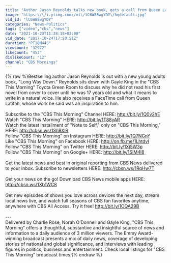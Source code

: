 ```yaml
---
title: "Author Jason Reynolds talks new book, gets a call from Queen Latifah"
image: "https:\/\/i.ytimg.com\/vi\/lC6W88wgYDY\/hqdefault.jpg"
vid_id: "lC6W88wgYDY"
categories: "News-Politics"
tags: ["video","cbs","news"]
date: "2021-10-23T11:38:18+03:00"
vid_date: "2017-10-24T17:20:51Z"
duration: "PT18M44S"
viewcount: "32972"
likeCount: "453"
dislikeCount: "12"
channel: "CBS Mornings"
---
```

{% raw %}Bestselling author Jason Reynolds is out with a new young adults book, &quot;Long Way Down.&quot; Reynolds sits down with Gayle King in the &quot;CBS This Morning&quot; Toyota Green Room to discuss why he did not read his first novel from cover to cover until he was 17 years old and what it means to write in a natural voice. He also receives a FaceTime call from Queen Latifah, whose work he said was an inspiration to him.<br /><br />Subscribe to the &quot;CBS This Morning&quot; Channel HERE: <a rel="nofollow" target="blank" href="http://bit.ly/1Q0v2hE">http://bit.ly/1Q0v2hE</a><br />Watch &quot;CBS This Morning&quot; HERE: <a rel="nofollow" target="blank" href="http://bit.ly/1T88yAR">http://bit.ly/1T88yAR</a><br />Watch the latest installment of &quot;Note to Self,&quot; only on &quot;CBS This Morning,&quot; HERE: <a rel="nofollow" target="blank" href="http://cbsn.ws/1Sh8XlB">http://cbsn.ws/1Sh8XlB</a><br />Follow &quot;CBS This Morning&quot; on Instagram HERE: <a rel="nofollow" target="blank" href="http://bit.ly/1Q7NGnY">http://bit.ly/1Q7NGnY</a><br />Like &quot;CBS This Morning&quot; on Facebook HERE: <a rel="nofollow" target="blank" href="http://on.fb.me/1LhtdvI">http://on.fb.me/1LhtdvI</a><br />Follow &quot;CBS This Morning&quot; on Twitter HERE: <a rel="nofollow" target="blank" href="http://bit.ly/1Xj5W3p">http://bit.ly/1Xj5W3p</a><br />Follow &quot;CBS This Morning&quot; on Google+ HERE: <a rel="nofollow" target="blank" href="http://bit.ly/1SIM4I8">http://bit.ly/1SIM4I8</a><br /><br />Get the latest news and best in original reporting from CBS News delivered to your inbox. Subscribe to newsletters HERE: <a rel="nofollow" target="blank" href="http://cbsn.ws/1RqHw7T">http://cbsn.ws/1RqHw7T</a><br /><br />Get your news on the go! Download CBS News mobile apps HERE: <a rel="nofollow" target="blank" href="http://cbsn.ws/1Xb1WC8">http://cbsn.ws/1Xb1WC8</a><br /><br />Get new episodes of shows you love across devices the next day, stream local news live, and watch full seasons of CBS fan favorites anytime, anywhere with CBS All Access. Try it free! <a rel="nofollow" target="blank" href="http://bit.ly/1OQA29B">http://bit.ly/1OQA29B</a><br /><br />---<br />Delivered by Charlie Rose, Norah O’Donnell and Gayle King, &quot;CBS This Morning&quot; offers a thoughtful, substantive and insightful source of news and information to a daily audience of 3 million viewers. The Emmy Award-winning broadcast presents a mix of daily news, coverage of developing stories of national and global significance, and interviews with leading figures in politics, business and entertainment. Check local listings for &quot;CBS This Morning&quot; broadcast times.{% endraw %}

